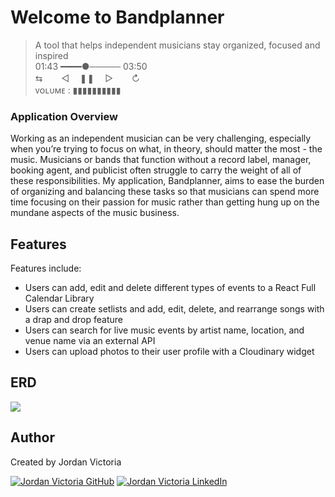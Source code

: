 # Welcome to Bandplanner

> A tool that helps independent musicians stay organized, focused and inspired <br>
01:43 ━━━━●───── 03:50 <br>
⇆ㅤ ㅤ◁ㅤ ❚❚ ㅤ▷ ㅤㅤ↻﻿<br>
ᴠᴏʟᴜᴍᴇ : ▮▮▮▮▮▮▮▮▮▮  

### Application Overview

Working as an independent musician can be very challenging, especially when you’re trying to focus on what, in theory, should matter the most - the music. Musicians or bands that function without a record label, manager, booking agent, and publicist often struggle to carry the weight of all of these responsibilities. My application, Bandplanner, aims to ease the burden of organizing and balancing these tasks so that musicians can spend more time focusing on their passion for music rather than getting hung up on the mundane aspects of the music business. 


## Features


Features include:
* Users can add, edit and delete different types of events to a React Full Calendar Library
* Users can create setlists and add, edit, delete, and rearrange songs with a drap and drop feature
* Users can search for live music events by artist name, location, and venue name via an external API
* Users can upload photos to their user profile with a Cloudinary widget

## ERD
<img src="src/components/nav/erd-bp.png">

<!--
 ##Video Walkthrough





## Public Link




 Use the provided login credentials<br>*OR*<br>Create your own user profile -->


## Author

Created by Jordan Victoria 

<a href="https://www.github.com/jordanvictoria/" target="_blank"><img src="https://img.shields.io/badge/github%20-%23121011.svg?&style=for-the-badge&logo=github&logoColor=white" alt="Jordan Victoria GitHub" style="height: auto !important;width: auto !important;" /></a> <a href="https://www.linkedin.com/in/jordanvictoria1/" target="_blank"><img src="https://img.shields.io/badge/linkedin%20-%230077B5.svg?&style=for-the-badge&logo=linkedin&logoColor=white" alt="Jordan Victoria LinkedIn" style="height: auto !important;width: auto !important;" /></a>